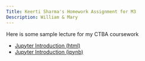 ```yaml
---
Title: Keerti Sharma's Homework Assignment for M3
Description: William & Mary 
---
```


Here is some sample lecture for my CTBA coursework
- [Jupyter Introduction (html)](JupyterIntroduction.html)
- [Jupyter Introduction (ipynb)](JupyterIntroduction.ipynb)
